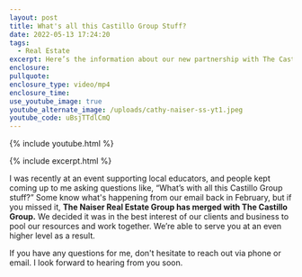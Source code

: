 ```yaml
---
layout: post
title: What's all this Castillo Group Stuff?
date: 2022-05-13 17:24:20
tags:
  - Real Estate
excerpt: Here’s the information about our new partnership with The Castillo Group.
enclosure:
pullquote:
enclosure_type: video/mp4
enclosure_time:
use_youtube_image: true
youtube_alternate_image: /uploads/cathy-naiser-ss-yt1.jpeg
youtube_code: uBsjTTdlCmQ
---
```

{% include youtube.html %}

{% include excerpt.html %}

I was recently at an event supporting local educators, and people kept coming up to me asking questions like, “What’s with all this Castillo Group stuff?” Some know what's happening from our email back in February, but if you missed it, **The Naiser Real Estate Group has merged with The Castillo Group.** We decided it was in the best interest of our clients and business to pool our resources and work together. We’re able to serve you at an even higher level as a result.&nbsp;

If you have any questions for me, don't hesitate to reach out via phone or email. I look forward to hearing from you soon.
